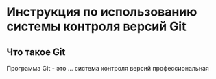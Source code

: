 # **Инструкция по использованию системы контроля версий Git**

## Что такое Git

Программа Git - это ...
система контроля версий профессиональная